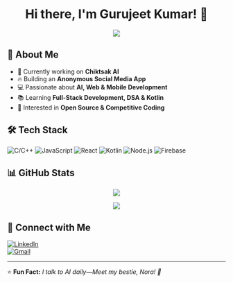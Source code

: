 <h1 align="center">Hi there, I'm Gurujeet Kumar! 👋</h1>
<p align="center">
  <img src="https://readme-typing-svg.demolab.com?font=Fira+Code&size=22&pause=1000&color=ff6600&center=true&vCenter=true&width=450&lines=Building+Chiktsak+AI;Anonymous+Social+Media+App;C/C%2B%2B+%7C+JavaScript+%7C+React;Always+learning+new+things!">
</p>

## 🚀 About Me
- 🤖 Currently working on **Chiktsak AI**  
- 🔥 Building an **Anonymous Social Media App**  
- 💻 Passionate about **AI, Web & Mobile Development**  
- 📚 Learning **Full-Stack Development, DSA & Kotlin**  
- 🎯 Interested in **Open Source & Competitive Coding**  

## 🛠 Tech Stack  
![C/C++](https://img.shields.io/badge/C%2FC%2B%2B-00599C?style=flat-square&logo=c%2B%2B&logoColor=white)
![JavaScript](https://img.shields.io/badge/JavaScript-F7DF1E?style=flat-square&logo=javascript&logoColor=black)
![React](https://img.shields.io/badge/React-61DAFB?style=flat-square&logo=react&logoColor=black)
![Kotlin](https://img.shields.io/badge/Kotlin-0095D5?style=flat-square&logo=kotlin&logoColor=white)
![Node.js](https://img.shields.io/badge/Node.js-43853D?style=flat-square&logo=node.js&logoColor=white)
![Firebase](https://img.shields.io/badge/Firebase-ffca28?style=flat-square&logo=firebase&logoColor=black)

## 📊 GitHub Stats  
<p align="center">
  <img src="https://github-readme-stats.vercel.app/api?username=imgurujeet&show_icons=true&theme=radical&count_private=true">
</p>
<p align="center">
  <img src="https://github-readme-streak-stats.herokuapp.com/?user=imgurujeet&theme=radical">
</p>

## 🌟 Connect with Me  
[![LinkedIn](https://img.shields.io/badge/LinkedIn-0077B5?style=for-the-badge&logo=linkedin&logoColor=white)](https://linkedin.com/in/imgurujeet)  
[![Gmail](https://img.shields.io/badge/Gmail-D14836?style=for-the-badge&logo=gmail&logoColor=white)](mailto:imgurujeet@gmail.com)  

---
⭐ **Fun Fact:** *I talk to AI daily—Meet my bestie, Nora! 🤖*
